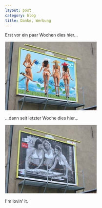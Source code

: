 ```yaml
---
layout: post
category: blog
title: Danke, Werbung
---
```


Erst vor ein paar Wochen dies hier...

![plakat_sloggi.jpg](/images-blog/plakat_sloggi.jpg)

...dann seit letzter Woche dies hier...

![plakat_triumph.jpg](/images-blog/plakat_triumph.jpg)

I'm lovin' it.
